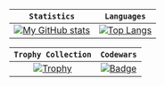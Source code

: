 <!--Remember to give credits when using my readme, this repo is licenced under GPL v3-->
|```Statistics```|```Languages```|
|:---:|:---:|
|[![My GitHub stats](https://github-readme-stats.vercel.app/api?username=mini-ware&show_icons=true&theme=onedark)](https://github.com/Mini-Ware/)|[![Top Langs](https://github-readme-stats.vercel.app/api/top-langs/?username=mini-ware&theme=onedark&layout=compact&langs_count=6)](https://github.com/Mini-Ware/)|
<!--Also, please give a star or fork this repo, it meaans a lot-->
|```Trophy Collection```|```Codewars```|
|:---:|:---:|
|[![Trophy](https://github-profile-trophy.vercel.app/?username=mini-ware&theme=onedark&row=1&margin-w=5)](https://github.com/Mini-Ware/)|[![Badge](https://www.codewars.com/users/Mini%20Ware/badges/micro)](https://www.codewars.com/users/Mini%20Ware/)|
